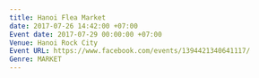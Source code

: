 ```yaml
---
title: Hanoi Flea Market
date: 2017-07-26 14:42:00 +07:00
Event date: 2017-07-29 00:00:00 +07:00
Venue: Hanoi Rock City
Event URL: https://www.facebook.com/events/1394421340641117/
Genre: MARKET
---
```


